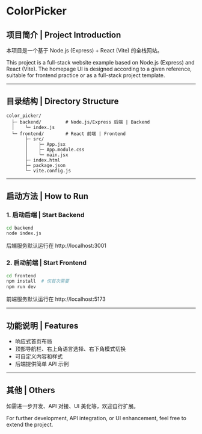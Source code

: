 # ColorPicker

## 项目简介 | Project Introduction

本项目是一个基于 Node.js (Express) + React (Vite) 的全栈网站。

This project is a full-stack website example based on Node.js (Express) and React (Vite). The homepage UI is designed according to a given reference, suitable for frontend practice or as a full-stack project template.

---

## 目录结构 | Directory Structure

```
color_picker/
  ├─ backend/         # Node.js/Express 后端 | Backend
  │    └─ index.js
  └─ frontend/        # React 前端 | Frontend
       ├─ src/
       │    ├─ App.jsx
       │    ├─ App.module.css
       │    └─ main.jsx
       ├─ index.html
       ├─ package.json
       └─ vite.config.js
```

---

## 启动方法 | How to Run

### 1. 启动后端 | Start Backend
```bash
cd backend
node index.js
```
后端服务默认运行在 http://localhost:3001

### 2. 启动前端 | Start Frontend
```bash
cd frontend
npm install  # 仅首次需要
npm run dev
```
前端服务默认运行在 http://localhost:5173

---

## 功能说明 | Features
- 响应式首页布局
- 顶部导航栏、右上角语言选择、右下角模式切换
- 可自定义内容和样式
- 后端提供简单 API 示例

---

## 其他 | Others
如需进一步开发、API 对接、UI 美化等，欢迎自行扩展。

For further development, API integration, or UI enhancement, feel free to extend the project. 